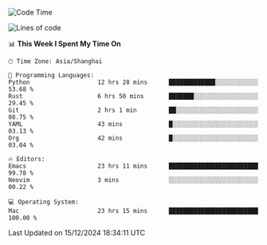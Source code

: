 <!--START_SECTION:waka-->
![Code Time](http://img.shields.io/badge/Code%20Time-2%2C375%20hrs%202%20mins-blue)

![Lines of code](https://img.shields.io/badge/From%20Hello%20World%20I%27ve%20Written-309.8%20thousand%20lines%20of%20code-blue)

📊 **This Week I Spent My Time On** 

```text
🕑︎ Time Zone: Asia/Shanghai

💬 Programming Languages: 
Python                   12 hrs 28 mins      █████████████░░░░░░░░░░░░   53.68 % 
Rust                     6 hrs 50 mins       ███████░░░░░░░░░░░░░░░░░░   29.45 % 
Git                      2 hrs 1 min         ██░░░░░░░░░░░░░░░░░░░░░░░   08.75 % 
YAML                     43 mins             █░░░░░░░░░░░░░░░░░░░░░░░░   03.13 % 
Org                      42 mins             █░░░░░░░░░░░░░░░░░░░░░░░░   03.04 % 

🔥 Editors: 
Emacs                    23 hrs 11 mins      █████████████████████████   99.78 % 
Neovim                   3 mins              ░░░░░░░░░░░░░░░░░░░░░░░░░   00.22 % 

💻 Operating System: 
Mac                      23 hrs 15 mins      █████████████████████████   100.00 % 
```


 Last Updated on 15/12/2024 18:34:11 UTC
<!--END_SECTION:waka-->

